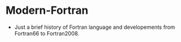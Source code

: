 # Modern-Fortran
- Just a brief history of Fortran language and developements from Fortran66 to Fortran2008. 
